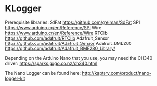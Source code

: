# KLogger
Prerequisite libraries:
SdFat https://github.com/greiman/SdFat
SPI https://www.arduino.cc/en/Reference/SPI
Wire https://www.arduino.cc/en/Reference/Wire
RTClib https://github.com/adafruit/RTClib
Adafruit_Sensor https://github.com/adafruit/Adafruit_Sensor
Adafruit_BME280 https://github.com/adafruit/Adafruit_BME280_Library/

Depending on the Arduino Nano that you use, you may need the CH340 driver: https://sparks.gogo.co.nz/ch340.html

The Nano Logger can be found here: http://kaptery.com/product/nano-logger-kit
